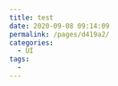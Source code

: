 ```yaml
---
title: test
date: 2020-09-08 09:14:09
permalink: /pages/d419a2/
categories: 
  - UI
tags: 
  - 
---
```

